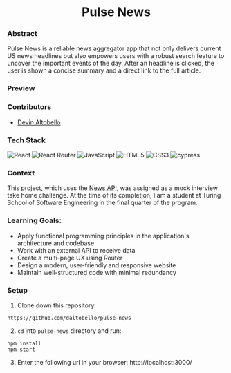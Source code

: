 <div align="center">
  
# Pulse News
  
</div>

### Abstract
Pulse News is a reliable news aggregator app that not only delivers current US news headlines but also empowers users with a robust search feature to uncover the important events of the day. After an headline is clicked, the user is shown a concise summary and a direct link to the full article.

### Preview

### Contributors

- [Devin Altobello](https://www.linkedin.com/in/devin-altobello-2100036b/)

### Tech Stack

![React](https://img.shields.io/badge/react-%2320232a.svg?style=for-the-badge&logo=react&logoColor=%2361DAFB)
![React Router](https://img.shields.io/badge/React_Router-CA4245?style=for-the-badge&logo=react-router&logoColor=white)
![JavaScript](https://img.shields.io/badge/javascript-%23323330.svg?style=for-the-badge&logo=javascript&logoColor=%23F7DF1E)
![HTML5](https://img.shields.io/badge/html5-%23E34F26.svg?style=for-the-badge&logo=html5&logoColor=white) 
![CSS3](https://img.shields.io/badge/css3-%231572B6.svg?style=for-the-badge&logo=css3&logoColor=white)
![cypress](https://img.shields.io/badge/-cypress-%23E5E5E5?style=for-the-badge&logo=cypress&logoColor=058a5e)

### Context
This project, which uses the [News API](https://newsapi.org/), was assigned as a mock interview take home challenge. At the time of its completion, I am a student at Turing School of Software Engineering in the final quarter of the program.

### Learning Goals:
- Apply functional programming principles in the application's architecture and codebase
- Work with an external API to receive data
- Create a multi-page UX using Router
- Design a modern, user-friendly and responsive website
- Maintain well-structured code with minimal redundancy

### Setup
1. Clone down this repository:
  ```
https://github.com/daltobello/pulse-news
  ```
2. `cd` into `pulse-news` directory and run:
  ```
  npm install
  npm start
  ```
3. Enter the following url in your browser: http://localhost:3000/
